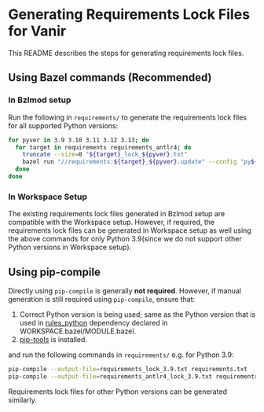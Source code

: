 # Generating Requirements Lock Files for Vanir

This README describes the steps for generating requirements lock files.

## Using Bazel commands (Recommended)

### In Bzlmod setup

Run the following in `requirements/` to generate the requirements lock files for
all supported Python versions:

```sh
for pyver in 3.9 3.10 3.11 3.12 3.13; do
  for target in requirements requirements_antlr4; do
    truncate --size=0 "${target}_lock_${pyver}.txt"
    bazel run "//requirements:${target}_${pyver}.update" --config "py${pyver}"
  done
done
```

### In Workspace Setup

The existing requirements lock files generated in Bzlmod setup are compatible
with the Workspace setup. However, if required, the requirements lock files can
be generated in Workspace setup as well using the above commands for only
Python 3.9(since we do not support other Python versions in Workspace setup).

## Using pip-compile

Directly using `pip-compile` is generally **not required**.
However, if manual generation is still required using `pip-compile`, ensure
that:

1.  Correct Python version is being used; same as the Python version that is
used in [rules_python](https://github.com/bazel-contrib/rules_python/blob/main/python/versions.bzl)
dependency declared in WORKSPACE.bazel/MODULE.bazel.
2. [pip-tools](https://pypi.org/project/pip-tools) is installed.

and run the following commands in `requirements/` e.g. for Python 3.9:

```sh
pip-compile --output-file=requirements_lock_3.9.txt requirements.txt
pip-compile --output-file=requirements_antlr4_lock_3.9.txt requirements_antlr4.txt
```

Requirements lock files for other Python versions can be generated similarly.
